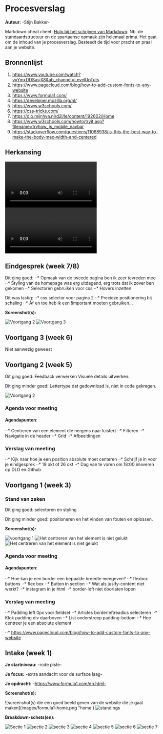 # Procesverslag
**Auteur:** -Stijn Bakker-

Markdown cheat cheet: [Hulp bij het schrijven van Markdown](https://github.com/adam-p/markdown-here/wiki/Markdown-Cheatsheet). Nb. de standaardstructuur en de spartaanse opmaak zijn helemaal prima. Het gaat om de inhoud van je procesverslag. Besteedt de tijd voor pracht en praal aan je website.



## Bronnenlijst
1. https://www.youtube.com/watch?v=YmxDDSasjX8&ab_channel=LevelUpTuts
2. https://www.pagecloud.com/blog/how-to-add-custom-fonts-to-any-website
3. https://www.formula1.com/
4. https://developer.mozilla.org/nl/
5. https://www.w3schools.com/
6. https://css-tricks.com/
7. https://dlo.mijnhva.nl/d2l/le/content/192602/Home
8. https://www.w3schools.com/howto/tryit.asp?filename=tryhow_js_mobile_navbar
9. https://stackoverflow.com/questions/11088938/is-this-the-best-way-to-make-the-body-max-width-and-centered

## Herkansing

![Eindversie](images/eindversie-home.mov "eindversie-home")
![Eindversie](images/eindversie-pagina-2.mov "eindversie-pagina-2")

## Eindgesprek (week 7/8)

Dit ging goed:
⋅⋅* Opmaak van de tweede pagina ben ik zeer tevreden mee
⋅⋅* Styling van de homepage was erg uitdagend, erg trots dat ik zover ben gekomen
⋅⋅* Selectoren gebruiken voor css
⋅⋅* Hovers inzetten 

Dit was lastig:
⋅⋅* css selector voor pagina 2
⋅⋅* Precieze positionering bij schaling 
⋅⋅* Af en toe heb ik een !important moeten gebruiken...

**Screenshot(s):**

![Voortgang 2](images/voortgang2.jpg "voortgang2")
![Voortgang 3](images/voortgang3.jpg "voortgang 3")

## Voortgang 3 (week 6)

Niet aanwezig geweest


## Voortgang 2 (week 5)

Dit ging goed: Feedback verwerken Visuele details uitwerken. 

Dit ging minder goed: Lettertype dat gedownload is, niet in code gekregen.

![Voortgang 2](images/voortgang2.jpg "voortgang2")

### Agenda voor meeting

#### Agendapunten:

⋅⋅* Centreren van een element die nergens naar luistert
⋅⋅* Filteren
⋅⋅* Navigatie in de header
⋅⋅* Grid
⋅⋅* Afbeeldingen

### Verslag van meeting

⋅⋅* Kijk naar hoe je een position absolute moet centeren
⋅⋅* Schrijf je in voor je eindgesprek
⋅⋅* 19 okt of 26 okt
⋅⋅* Dag van te voren om 18:00 inleveren op DLO en Github

## Voortgang 1 (week 3)

### Stand van zaken

Dit ging goed: selectoren en styling

Dit ging minder goed: positioneren en het vinden van fouten en oplossen.

**Screenshot(s):**

![voortgang 1](images/voortgang1.jpg "voortgangs moment 1")
![Het centreren van het element is niet gelukt](images/button-niet-gecentreerd.png "mindergoed")
![Het centreren van het element is niet gelukt](images/nietgecentreerd.png "mindergoed")

### Agenda voor meeting

#### Agendapunten:

⋅⋅* Hoe kan je een border een bepaalde breedte meegeven?
⋅⋅* flexbox buttons 
⋅⋅* flex box
⋅⋅* Button in section
⋅⋅* Wat als jusify-content niet werkt?
⋅⋅* instagram in je html
⋅⋅* border-left niet doorlaten lopen

### Verslag van meeting

⋅⋅* Padding left 0px voor fieldset
⋅⋅* Articles borderleftreadius selecteren
⋅⋅* Klok padding div daarboven
⋅⋅* List onderstreep padding-bottom
⋅⋅* Hoe centreer je een absolute element

⋅⋅* https://www.pagecloud.com/blog/how-to-add-custom-fonts-to-any-website



## Intake (week 1)

**Je startniveau:** -rode piste-

**Je focus:** -extra aandacht voor de surface laag-

**Je opdracht:** -https://www.formula1.com/en.html-

**Screenshot(s):**

![screenshot(s) die een goed beeld geven van de website die je gaat maken](images/formula1-home.png "home') ![](images/Formula1-standings.png "standings")

**Breakdown-schets(en):**

![Sectie 1](images/Formula1Secties-1.jpg "sectie 1")
![](images/Formula1-Secties-2.jpg "sectie 2")
![](images/Formula1-Secties-3.jpg "sectie 3")
![](images/Formula1-Secties-4.jpg "sectie 4")
![](images/Formula1-Secties-5.jpg "sectie 5")
![](images/Formula1-Secties-6.jpg "sectie 6")
![](images/Formula1-Secties-7.jpg "sectie 7")

